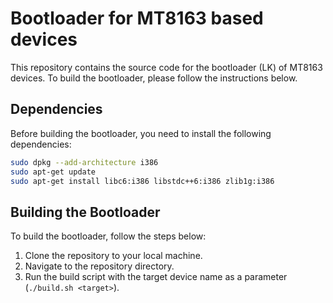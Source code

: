 # Bootloader for MT8163 based devices
This repository contains the source code for the bootloader (LK) of MT8163 devices. To build the bootloader, please follow the instructions below.

## Dependencies
Before building the bootloader, you need to install the following dependencies:
```bash
sudo dpkg --add-architecture i386
sudo apt-get update
sudo apt-get install libc6:i386 libstdc++6:i386 zlib1g:i386
```

## Building the Bootloader
To build the bootloader, follow the steps below:
1. Clone the repository to your local machine.
2. Navigate to the repository directory.
3. Run the build script with the target device name as a parameter (`./build.sh <target>`).
